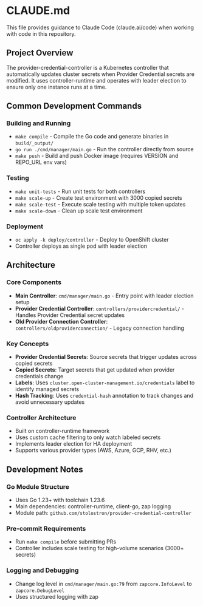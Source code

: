 # CLAUDE.md

This file provides guidance to Claude Code (claude.ai/code) when working with code in this repository.

## Project Overview

The provider-credential-controller is a Kubernetes controller that automatically updates cluster secrets when Provider Credential secrets are modified. It uses controller-runtime and operates with leader election to ensure only one instance runs at a time.

## Common Development Commands

### Building and Running
- `make compile` - Compile the Go code and generate binaries in `build/_output/`
- `go run ./cmd/manager/main.go` - Run the controller directly from source
- `make push` - Build and push Docker image (requires VERSION and REPO_URL env vars)

### Testing
- `make unit-tests` - Run unit tests for both controllers
- `make scale-up` - Create test environment with 3000 copied secrets
- `make scale-test` - Execute scale testing with multiple token updates
- `make scale-down` - Clean up scale test environment

### Deployment
- `oc apply -k deploy/controller` - Deploy to OpenShift cluster
- Controller deploys as single pod with leader election

## Architecture

### Core Components
- **Main Controller**: `cmd/manager/main.go` - Entry point with leader election setup
- **Provider Credential Controller**: `controllers/providercredential/` - Handles Provider Credential secret updates
- **Old Provider Connection Controller**: `controllers/oldproviderconnection/` - Legacy connection handling

### Key Concepts
- **Provider Credential Secrets**: Source secrets that trigger updates across copied secrets
- **Copied Secrets**: Target secrets that get updated when provider credentials change
- **Labels**: Uses `cluster.open-cluster-management.io/credentials` label to identify managed secrets
- **Hash Tracking**: Uses `credential-hash` annotation to track changes and avoid unnecessary updates

### Controller Architecture
- Built on controller-runtime framework
- Uses custom cache filtering to only watch labeled secrets
- Implements leader election for HA deployment
- Supports various provider types (AWS, Azure, GCP, RHV, etc.)

## Development Notes

### Go Module Structure
- Uses Go 1.23+ with toolchain 1.23.6
- Main dependencies: controller-runtime, client-go, zap logging
- Module path: `github.com/stolostron/provider-credential-controller`

### Pre-commit Requirements
- Run `make compile` before submitting PRs
- Controller includes scale testing for high-volume scenarios (3000+ secrets)

### Logging and Debugging
- Change log level in `cmd/manager/main.go:79` from `zapcore.InfoLevel` to `zapcore.DebugLevel`
- Uses structured logging with zap